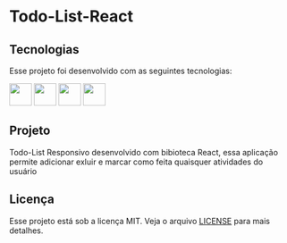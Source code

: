 # Todo-List-React


## Tecnologias

Esse projeto foi desenvolvido com as seguintes tecnologias:  


<p><img src="https://img.icons8.com/color/48/000000/javascript--v1.png" width="40"/>
<img src="https://img.icons8.com/color/48/000000/html-5--v1.png" width="40"/>
<img src="https://img.icons8.com/color/48/000000/css3.png"  width="40"/>
<img src="https://img.icons8.com/cute-clipart/64/000000/react-native.png" width="40"/></p>

## Projeto 

Todo-List Responsivo desenvolvido com bibioteca React, essa aplicação permite adicionar exluir e marcar como feita quaisquer atividades do usuário

## Licença

Esse projeto está sob a licença MIT. Veja o arquivo [LICENSE](https://github.com/WyllianSilveira/Todo-List-React/blob/main/LICENSE) para mais detalhes.
